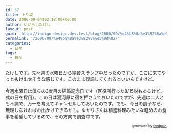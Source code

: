 ```yaml
---
id: 57
title: 上り坂
date: 2006-09-04T02:18:00+00:00
author: いがらしたけし
layout: post
guid: 'http://indigo-design.dev.test/blog/2006/09/%e4%b8%8a%e3%82%8a%e5%9d%82/'
permalink: '/2006/09/%e4%b8%8a%e3%82%8a%e5%9d%82/'
categories:
  - 日々
tags:
  - 日々
---
```

たけしです。先々週の水曜日から絶賛スランプ中だったのですが、ここに来てやっと抜け出せそうな感じです。このまま復調してくれるといいんですけど。<br /><br />今週水曜日は僕らの3度目の結婚記念日です（区役所行った8/15説もあるけど、式の日を採用）。この日は湯河原に宿を押さえておいたのですが、先週は二人とも不調で、万一を考えてキャンセルしておいたのです。でも、今日の調子なら、無理しなければお出かけできるかも。ゆかりさんは精進料理みたいな軽めのお食事を希望しているので、その方向で調査中です。
<div style="text-align: right;font-size: 10px">
&nbsp;&nbsp;<span>generated by <a href="http://feedpath.jp">feedpath</a></span>
</div>